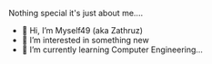 Nothing special it's just about me....
- 👋 Hi, I’m Myself49 (aka Zathruz)
- 👀 I’m interested in something new
- 🌱 I’m currently learning Computer Engineering...

<!---
Myself49/Myself49 is a ✨ special ✨ repository because its `README.md` (this file) appears on your GitHub profile.
You can click the Preview link to take a look at your changes.
--->
